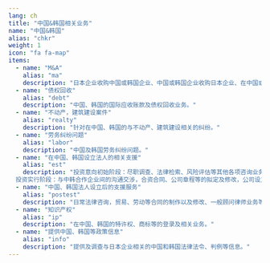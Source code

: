 ```yaml
---
lang: ch
title: "中国&韩国相关业务"
name: "中国&韩国"
alias: "chkr"
weight: 1
icon: "fa fa-map"
items:
  - name: "M&A"
    alias: "ma"
    description: "日本企业收购中国或韩国企业、中国或韩国企业收购日本企业、在中国或韩国的日本企业间的收购业务等相关的咨询服务、尽职调查、法律文件的制作以及交涉沟通业务。"
  - name: "债权回收"
    alias: "debt"
    description: "中国、韩国的国际应收账款及债权回收业务。"
  - name: "不动产，建筑建设案件"
    alias: "realty"
    description: "针对在中国、韩国的与不动产、建筑建设相关的纠纷。"
  - name: "劳务纠纷问题"
    alias: "labor"
    description: "中国及韩国劳务纠纷问题。"
  - name: "在中国、韩国设立法人的相关支援"
    alias: "est"
    description: "投资意向初始阶段：尽职调查、法律检索、风险评估等其他各项咨询业务；
  投资实行阶段：与中韩合作企业间的沟通交涉，合资合同、公司章程等的拟定及修改，公司设立等手续的办理等相关所有业务。"
  - name: "中国、韩国法人设立后的支援服务"
    alias: "postest"
    description: "日常法律咨询，贸易、劳动等合同的制作以及修改、一般顾问律师业务等。"
  - name: "知识产权"
    alias: "ip"
    description: "在中国、韩国的特许权、商标等的登录及相关业务。"
  - name: "提供中国、韩国等政策信息"
    alias: "info"
    description: "提供及调查与日本企业相关的中国和韩国法律法令、判例等信息。"
---
```

